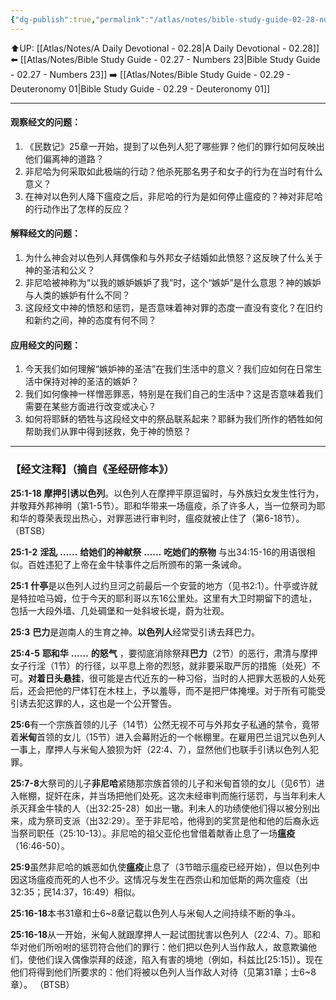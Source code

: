 ```yaml
---
{"dg-publish":true,"permalink":"/atlas/notes/bible-study-guide-02-28-numbers-25/","noteIcon":""}
---
```


⬆️UP: [[Atlas/Notes/A Daily Devotional - 02.28\|A Daily Devotional - 02.28]]
⬅️ [[Atlas/Notes/Bible Study Guide - 02.27 - Numbers 23\|Bible Study Guide - 02.27 - Numbers 23]]
➡️ [[Atlas/Notes/Bible Study Guide - 02.29 - Deuteronomy 01\|Bible Study Guide - 02.29 - Deuteronomy 01]] 

---

#### 观察经文的问题：

1. 《民数记》25章一开始，提到了以色列人犯了哪些罪？他们的罪行如何反映出他们偏离神的道路？
2. 非尼哈为何采取如此极端的行动？他杀死那名男子和女子的行为在当时有什么意义？
3. 在神对以色列人降下瘟疫之后，非尼哈的行为是如何停止瘟疫的？神对非尼哈的行动作出了怎样的反应？

#### 解释经文的问题：

1. 为什么神会对以色列人拜偶像和与外邦女子结婚如此愤怒？这反映了什么关于神的圣洁和公义？
2. 非尼哈被神称为“以我的嫉妒嫉妒了我”时，这个“嫉妒”是什么意思？神的嫉妒与人类的嫉妒有什么不同？
3. 这段经文中神的愤怒和惩罚，是否意味着神对罪的态度一直没有变化？在旧约和新约之间，神的态度有何不同？

#### 应用经文的问题：

1. 今天我们如何理解“嫉妒神的圣洁”在我们生活中的意义？我们应如何在日常生活中保持对神的圣洁的嫉妒？
2. 我们如何像神一样憎恶罪恶，特别是在我们自己的生活中？这是否意味着我们需要在某些方面进行改变或决心？
3. 如何将耶稣的牺牲与这段经文中的祭品联系起来？耶稣为我们所作的牺牲如何帮助我们从罪中得到拯救，免于神的愤怒？

---
### 【经文注释】（摘自《圣经研修本》）

**25:1-18 摩押引诱以色列**。以色列人在摩押平原逗留时，与外族妇女发生性行为，并敬拜外邦神明（第1-5节）。耶和华带来一场瘟疫，杀了许多人，当一位祭司为耶和华的尊荣表现出热心，对罪恶进行审判时，瘟疫就被止住了（第6-18节）。 （BTSB）

**25:1-2** **淫乱** **……** **给她们的神献祭** **……** **吃她们的祭物** 与出34:15-16的用语很相似。百姓违犯了上帝在金牛犊事件之后所颁布的第一条诫命。

**25:1** **什亭**是以色列人过约旦河之前最后一个安营的地方（见书2:1）。什亭或许就是特拉哈马姆，位于今天的耶利哥以东16公里处。这里有大卫时期留下的遗址，包括一大段外墙、几处碉堡和一处斜坡长堤，蔚为壮观。

**25:3** **巴力**是迦南人的生育之神。**以色列人**经常受引诱去拜巴力。

**25:4-5** **耶和华** **……** **的怒气** ，要彻底消除祭拜**巴力**（2节）的恶行，肃清与摩押女子行淫（1节）的行径，以平息上帝的烈怒，就非要采取严厉的措施（处死）不可。**对着日头悬挂**，很可能是古代近东的一种习俗，当时的人把罪大恶极的人处死后，还会把他的尸体钉在木柱上，予以羞辱，而不是把尸体掩埋。对于所有可能受引诱去犯这罪的人，这也是一个公开警告。

**25:6**有一个宗族首领的儿子（14节）公然无视不可与外邦女子私通的禁令，竟带着**米甸**首领的女儿（15节）进入会幕附近的一个帐棚里。在雇用巴兰诅咒以色列人一事上，摩押人与米甸人狼狈为奸（22:4、7），显然他们也联手引诱以色列人犯罪。

**25:7-8**大祭司的儿子**非尼哈**紧随那宗族首领的儿子和米甸首领的女儿（见6节）进入帐棚，捉奸在床，并当场把他们处死。这次未经审判而施行惩罚，与当年利未人杀灭拜金牛犊的人（出32:25-28）如出一辙。利未人的功绩使他们得以被分别出来，成为祭司支派（出32:29）。至于非尼哈，他得到的奖赏是他和他的后裔永远当祭司职任（25:10-13）。非尼哈的祖父亚伦也曾借着献香止息了一场**瘟疫**（16:46-50）。

**25:9**虽然非尼哈的嫉恶如仇使**瘟疫**止息了（3节暗示瘟疫已经开始），但以色列中因这场瘟疫而死的人也不少。这情况与发生在西奈山和加低斯的两次瘟疫（出32:35；民14:37，16:49）相似。

**25:16-18**本书31章和士6~8章记载以色列人与米甸人之间持续不断的争斗。

**25:16-18**从一开始，米甸人就跟摩押人一起试图扰害以色列人（22:4、7）。耶和华对他们所吩咐的惩罚符合他们的罪行：他们把以色列人当作敌人，故意欺骗他们，使他们误入偶像崇拜的歧途，陷入有害的境地（例如，科兹比[25:15]）。现在他们将得到他们所要求的：他们将被以色列人当作敌人对待（见第31章；士6~8章）。 （BTSB）